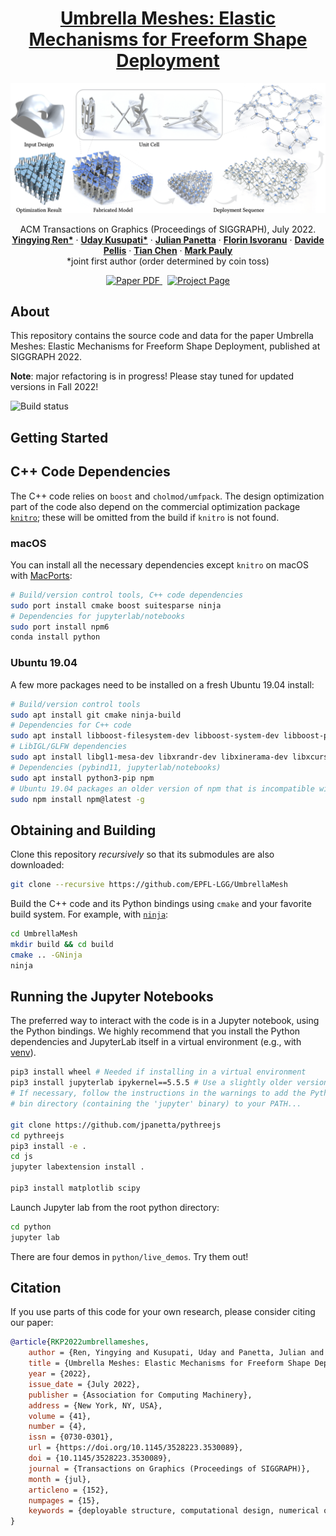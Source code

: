 <!-- PROJECT LOGO -->
<p align="center">

  <h1 align="center"><a href="https://lgg.epfl.ch/publications/2022/UmbrellaMeshes/index.php/">Umbrella Meshes: Elastic Mechanisms for Freeform Shape Deployment</a></h1>

![Teaser](./release/projects_teaser.png)

  <p align="center">
    ACM Transactions on Graphics (Proceedings of SIGGRAPH), July 2022.
    <br />
    <a href="http://samararen.github.io//"><strong>Yingying Ren*</strong></a>
    ·
    <a href="http://lgg.epfl.ch/people.php?p=1/"><strong>Uday Kusupati*</strong></a>
    ·
    <a href="http://julianpanetta.com/"><strong>Julian Panetta</strong></a> 
    ·
    <a href="http://lgg.epfl.ch/people.php?p=1"><strong>Florin Isvoranu</strong></a> 
    ·
    <a href="http://lgg.epfl.ch/people.php?p=1"><strong>Davide Pellis</strong></a>
    ·
    <a href="http://lgg.epfl.ch/people.php?p=1/"><strong>Tian Chen</strong></a>
    ·
    <a href="http://lgg.epfl.ch/people.php?p=1"><strong>Mark Pauly</strong></a>
    <br />
    *joint first author (order determined by coin toss)
  </p>

  <p align="center">
    <a href='https://lgg.epfl.ch/publications/2022/UmbrellaMeshes/paper.pdf'>
      <img src='https://img.shields.io/badge/Paper-PDF-red?style=flat-square' alt='Paper PDF'>
    </a>
    <a href='https://lgg.epfl.ch/publications/2022/UmbrellaMeshes/index.php' style='padding-left: 0.5rem;'>
      <img src='https://img.shields.io/badge/Project-Page-blue?style=flat-square' alt='Project Page'>
    </a>
  </p>
</p>

## About

This repository contains the source code and data for the paper Umbrella Meshes: Elastic Mechanisms for Freeform Shape Deployment, published at SIGGRAPH 2022. 

**Note**: major refactoring is in progress! Please stay tuned for updated versions in Fall 2022!

![Build status](https://github.com/EPFL-LGG/UmbrellaMesh_release_v1/actions/workflows/autotests.yml/badge.svg)

## Getting Started

## C++ Code Dependencies

The C++ code relies on `boost` and `cholmod/umfpack`. The design optimization part of the code also depend on the commercial
optimization package [`knitro`](https://www.artelys.com/solvers/knitro/); these
will be omitted from the build if `knitro` is not found.

### macOS
You can install all the necessary dependencies except `knitro` on macOS with [MacPorts](https://www.macports.org):

```bash
# Build/version control tools, C++ code dependencies
sudo port install cmake boost suitesparse ninja
# Dependencies for jupyterlab/notebooks
sudo port install npm6
conda install python
```

### Ubuntu 19.04
A few more packages need to be installed on a fresh Ubuntu 19.04 install:
```bash
# Build/version control tools
sudo apt install git cmake ninja-build
# Dependencies for C++ code
sudo apt install libboost-filesystem-dev libboost-system-dev libboost-program-options-dev libsuitesparse-dev
# LibIGL/GLFW dependencies
sudo apt install libgl1-mesa-dev libxrandr-dev libxinerama-dev libxcursor-dev libxi-dev
# Dependencies (pybind11, jupyterlab/notebooks)
sudo apt install python3-pip npm
# Ubuntu 19.04 packages an older version of npm that is incompatible with its nodejs version...
sudo npm install npm@latest -g
```

## Obtaining and Building

Clone this repository *recursively* so that its submodules are also downloaded:

```bash
git clone --recursive https://github.com/EPFL-LGG/UmbrellaMesh
```

Build the C++ code and its Python bindings using `cmake` and your favorite
build system. For example, with [`ninja`](https://ninja-build.org):

```bash
cd UmbrellaMesh
mkdir build && cd build
cmake .. -GNinja
ninja
```


## Running the Jupyter Notebooks
The preferred way to interact with the code is in a Jupyter notebook,
using the Python bindings.
We highly recommend that you install the Python dependencies and JupyterLab itself in a
virtual environment (e.g., with [venv](https://docs.python.org/3/library/venv.html)).

```bash
pip3 install wheel # Needed if installing in a virtual environment
pip3 install jupyterlab ipykernel==5.5.5 # Use a slightly older version of ipykernel to avoid cluttering notebook with stdout content.
# If necessary, follow the instructions in the warnings to add the Python user
# bin directory (containing the 'jupyter' binary) to your PATH...

git clone https://github.com/jpanetta/pythreejs
cd pythreejs
pip3 install -e .
cd js
jupyter labextension install .

pip3 install matplotlib scipy
```

Launch Jupyter lab from the root python directory:
```bash
cd python
jupyter lab
```
There are four demos in `python/live_demos`. Try them out!


## Citation
If you use parts of this code for your own research, please consider citing our paper:
```bibtex
@article{RKP2022umbrellameshes,
	author = {Ren, Yingying and Kusupati, Uday and Panetta, Julian and Isvoranu, Florin and Pellis, Davide and Chen, Tian and Pauly, Mark},
	title = {Umbrella Meshes: Elastic Mechanisms for Freeform Shape Deployment},
	year = {2022},
	issue_date = {July 2022},
	publisher = {Association for Computing Machinery},
	address = {New York, NY, USA},
	volume = {41},
	number = {4},
	issn = {0730-0301},
	url = {https://doi.org/10.1145/3528223.3530089},
	doi = {10.1145/3528223.3530089},
    journal = {Transactions on Graphics (Proceedings of SIGGRAPH)},
	month = {jul},
	articleno = {152},
	numpages = {15},
	keywords = {deployable structure, computational design, numerical optimization, fabrication, physics-based simulation}
}
```
